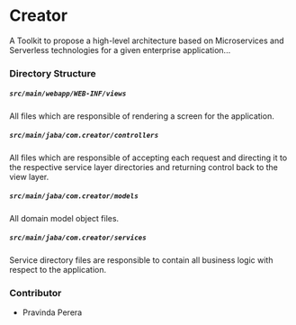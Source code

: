# Creator
A Toolkit to propose a high-level architecture based on Microservices and
Serverless technologies for a given enterprise application...

### Directory Structure

##### `src/main/webapp/WEB-INF/views`
All files which are responsible of rendering a screen for the application.

##### `src/main/jaba/com.creator/controllers`
All files which are responsible of accepting each request and 
directing it to the respective service layer directories 
and returning control back to the view layer.

##### `src/main/jaba/com.creator/models`
All domain model object files.

##### `src/main/jaba/com.creator/services`
Service directory files are responsible to contain all business logic 
with respect to the application.

### Contributor
- Pravinda Perera